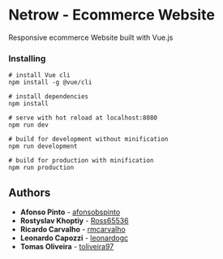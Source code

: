 
# Netrow - Ecommerce Website

Responsive ecommerce Website built with Vue.js

### Installing

```
# install Vue cli
npm install -g @vue/cli

# install dependencies
npm install

# serve with hot reload at localhost:8080
npm run dev

# build for development without minification
npm run development

# build for production with minification
npm run production

```
## Authors

* **Afonso Pinto** - [afonsobspinto](https://github.com/afonsobspinto)
* **Rostyslav Khoptiy** - [Ross65536](https://github.com/Ross65536)
* **Ricardo Carvalho** - [rmcarvalho](https://github.com/rmcarvalho)
* **Leonardo Capozzi** - [leonardogc](https://github.com/leonardogc)
* **Tomas Oliveira** - [toliveira97](https://github.com/toliveira97)
